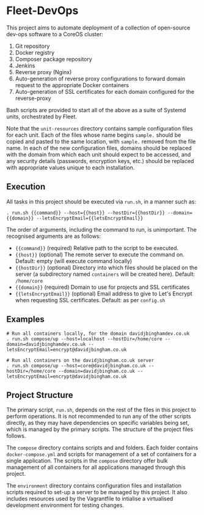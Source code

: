 # Fleet-DevOps

This project aims to automate deployment of a collection of open-source dev-ops software to a CoreOS cluster:

1. Git repository
2. Docker registry
3. Composer package repository
4. Jenkins
5. Reverse proxy (Nginx)
6. Auto-generation of reverse proxy configurations to forward domain request to the appropriate Docker containers
7. Auto-generation of SSL certificates for each domain configured for the reverse-proxy

Bash scripts are provided to start all of the above as a suite of Systemd units, orchestrated by Fleet.

Note that the `unit-resources` directory contains sample configuration files for each unit. Each of the files whose name begins `sample.` should be copied and pasted to the same location, with `sample.` removed from the file name. In each of the new configuration files, domains should be replaced with the domain from which each unit should expect to be accessed, and any security details (passwords, encryption keys, etc.) should be replaced with appropriate values unique to each installation.

## Execution

All tasks in this project should be executed via `run.sh`, in a manner such as:

`. run.sh {{command}} --host={{host}} --hostDir={{hostDir}} --domain={{domain}} --letsEncryptEmail={{letsEncryptEmail}}`

The order of arguments, including the command to run, is unimportant. The recognised arguments are as follows:

- `{{command}}` (required) Relative path to the script to be executed.
- `{{host}}` (optional) The remote server to execute the command on. Default: empty (will execute command locally)
- `{{hostDir}}` (optional) Directory into which files should be placed on the server (a subdirectory named `containers` will be created here). Default: `/home/core`
- `{{domain}}` (required) Domain to use for projects and SSL certificates
- `{{letsEncryptEmail}}` (optional) Email address to give to Let's Encrypt when requesting SSL certificates. Default: as per `config.sh`

## Examples

```
# Run all containers locally, for the domain davidjbinghamdev.co.uk
. run.sh compose/up --host=localhost --hostDir=/home/core --domain=davidjbinghamdev.co.uk --letsEncryptEmail=encrypt@davidjbingham.co.uk

# Run all containers on the davidjbingham.co.uk server
. run.sh compose/up --host=core@davidjbingham.co.uk --hostDir=/home/core --domain=davidjbingham.co.uk --letsEncryptEmail=encrypt@davidjbingham.co.uk
```

## Project Structure

The primary script, `run.sh`, depends on the rest of the files in this project to perform operations. It is not recommended to run any of the other scripts directly, as they may have dependencies on specific variables being set, which is managed by the primary scripts. The structure of the project files follows.

The `compose` directory contains scripts and and folders. Each folder contains `docker-compose.yml` and scripts for management of a set of containers for a single application. The scripts in the `compose` directory offer bulk management of all containers for all applications managed through this project.

The `environment` directory contains configuration files and installation scripts required to set-up a server to be managed by this project. It also includes resources used by the Vagrantfile to intialise a virtualised development environment for testing changes.
